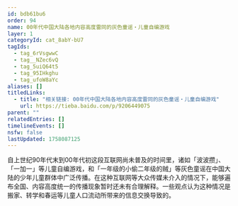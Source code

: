 ```yaml
---
id: bdb61bu6
order: 94
name: 00年代中国大陆各地内容高度雷同的灰色童谣・儿童自编游戏
layer: 1
categoryId: cat_8abY-bU7
tagIds:
  - tag_6rVsgwwC
  - tag__NZec6vQ
  - tag_5uiQ64t5
  - tag_95IHkghu
  - tag_ufoW8aYc
aliases: []
titledLinks:
  - title: "相关链接: 00年代中国大陆各地内容高度雷同的灰色童谣・儿童自编游戏"
    url: https://tieba.baidu.com/p/9206449075
parent: ""
relatedEntries: []
timelineEvents: []
nsfw: false
lastUpdated: 1758087125
---
```


自上世纪90年代末到00年代初这段互联网尚未普及的时间里，诸如「波波攒」、「一加一」等儿童自编游戏，和「一年级的小偷二年级的贼」等灰色童谣在中国大陆的少年儿童群体中广泛传播。在这种互联网等大众传媒未介入的情况下，能够遍布全国、内容高度统一的传播现象暂时还未有合理解释。一些观点认为这种情况是搬家、转学和春运等儿童人口流动所带来的信息交换导致的。